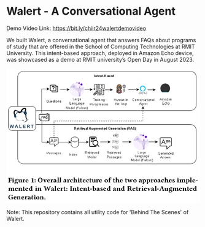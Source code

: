 # Walert - A Conversational Agent
Demo Video Link: https://bit.ly/chiir24walertdemovideo

We built Walert, a conversational agent that answers FAQs about programs of study that are offered in the School of Computing Technologies at RMIT University. This intent-based approach, deployed in Amazon Echo device, was showcased as a demo at RMIT university’s Open Day in August 2023.


![Overall Architecture](OVERALL_ARCHITECTURE.PNG)

Note: This repository contains all utility code for 'Behind The Scenes' of Walert.
